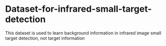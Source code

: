 # Dataset-for-infrared-small-target-detection
This dataset is used to learn background information in infrared image small target detection, not target information

